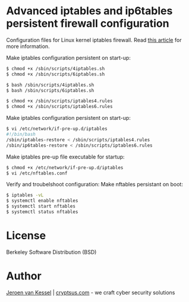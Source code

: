 # Advanced iptables and ip6tables persistent firewall configuration

Configuration files for Linux kernel iptables firewall. Read [this article](https://cryptsus.com/blog/advanced-perimeter-based-iptables-firewall-on-linux.html) for more information.

Make iptables configuration persistent on start-up:
```bash
$ chmod +x /sbin/scripts/4iptables.sh 
$ chmod +x /sbin/scripts/6iptables.sh

$ bash /sbin/scripts/4iptables.sh 
$ bash /sbin/scripts/6iptables.sh

$ chmod +x /sbin/scripts/iptables4.rules
$ chmod +x /sbin/scripts/iptables6.rules
```

Make iptables configuration persistent on start-up:
```bash
$ vi /etc/network/if-pre-up.d/iptables
#!/bin/bash
/sbin/iptables-restore < /sbin/scripts/iptables4.rules
/sbin/ip6tables-restore < /sbin/scripts/iptables6.rules
```
Make iptables pre-up file executable for startup:
```bash
$ chmod +x /etc/network/if-pre-up.d/iptables
$ vi /etc/nftables.conf
```
Verify and troubelshoot configuration:
Make nftables persistant on boot:
```bash
$ iptables -vL
$ systemctl enable nftables
$ systemctl start nftables
$ systemctl status nftables
```

# License
Berkeley Software Distribution (BSD)

# Author
[Jeroen van Kessel](https://twitter.com/jeroenvkessel) | [cryptsus.com](https://cryptsus.com) - we craft cyber security solutions
